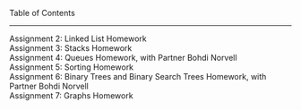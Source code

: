 Table of Contents
_________________
Assignment 2: Linked List Homework\
Assignment 3: Stacks Homework\
Assignment 4: Queues Homework, with Partner Bohdi Norvell\
Assignment 5: Sorting Homework\
Assignment 6: Binary Trees and Binary Search Trees Homework, with Partner Bohdi Norvell\
Assignment 7: Graphs Homework
